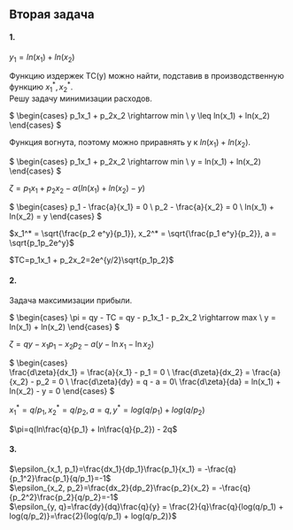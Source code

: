 ## Вторая задача


#### 1. 
$y_1 = ln(x_1) + ln(x_2)$

Функцию издержек TC(y) можно найти, подставив в производственную функцию $x_1^*, x_2^*$. \
Решу задачу минимизации расходов. 

$
\begin{cases}
    p_1x_1 + p_2x_2 \rightarrow min \\
    y \leq ln(x_1) + ln(x_2)
\end{cases}
$

Функция вогнута, поэтому можно приравнять y к $ln(x_1) + ln(x_2)$. 

$
\begin{cases}
    p_1x_1 + p_2x_2 \rightarrow min \\
    y = ln(x_1) + ln(x_2)
\end{cases}
$

$\zeta = p_1x_1 + p_2x_2 - \alpha(ln(x_1) + ln(x_2) - y)$

$
\begin{cases}
    p_1 - \frac{a}{x_1} = 0 \\
    p_2 - \frac{a}{x_2} = 0 \\
    ln(x_1) + ln(x_2) = y
\end{cases}
$


$x_1^* = \sqrt{\frac{p_2 e^y}{p_1}}, x_2^* = \sqrt{\frac{p_1 e^y}{p_2}}, a = \sqrt{p_1p_2e^y}$

$TC=p_1x_1 + p_2x_2=2e^{y/2}\sqrt{p_1p_2}$

#### 2.
Задача максимизации прибыли.

$
\begin{cases}
    \pi = qy - TC = qy - p_1x_1 - p_2x_2 \rightarrow max \\
    y = ln(x_1) + ln(x_2)
\end{cases}
$

$\zeta = qy - x_1p_1 - x_2p_2 - a(y - \ln x_1 - \ln x_2)$

$
\begin{cases}   
\frac{d\zeta}{dx_1} = \frac{a}{x_1} - p_1 = 0 \\
\frac{d\zeta}{dx_2} = \frac{a}{x_2} - p_2 = 0 \\
\frac{d\zeta}{dy} = q - a = 0\\
\frac{d\zeta}{da} = ln(x_1) + ln(x_2) - y = 0
\end{cases}
$

$x_1^* = q/p_1, x_2^* = q/p_2, a = q, y^* = log(q/p_1) + log(q/p_2)$


$\pi=q(ln\frac{q}{p_1} + ln\frac{q}{p_2}) - 2q$

#### 3.

$\epsilon_{x_1, p_1}=\frac{dx_1}{dp_1}\frac{p_1}{x_1} = -\frac{q}{p_1^2}\frac{p_1}{q/p_1}=-1$ \
$\epsilon_{x_2, p_2}=\frac{dx_2}{dp_2}\frac{p_2}{x_2} = -\frac{q}{p_2^2}\frac{p_2}{q/p_2}=-1$ \
$\epsilon_{y, q}=\frac{dy}{dq}\frac{q}{y} = \frac{2}{q}\frac{q}{log(q/p_1) + log(q/p_2)}=\frac{2}{log(q/p_1) + log(q/p_2)}$


